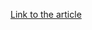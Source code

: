 [Link to the article](https://www.trendmicro.com/en_us/research/23/h/mmrat-carries-out-bank-fraud-via-fake-app-stores.html)
